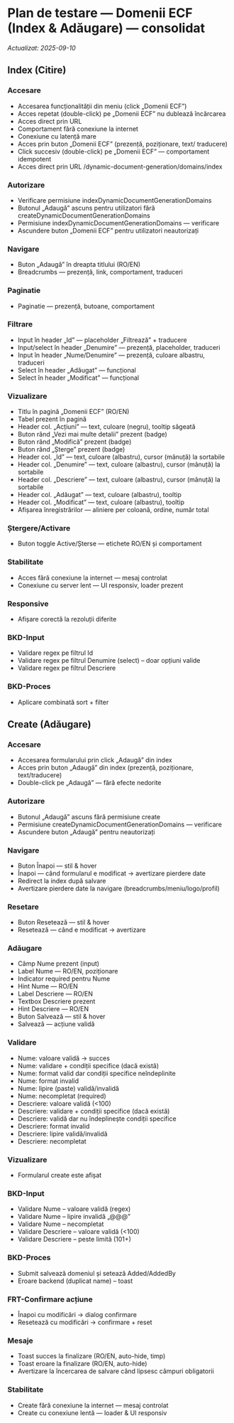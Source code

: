 # Plan de testare — Domenii ECF (Index & Adăugare) — consolidat
*Actualizat: 2025-09-10*

## Index (Citire)
### Accesare
- Accesarea funcționalității din meniu (click „Domenii ECF”)
- Acces repetat (double-click) pe „Domenii ECF” nu dublează încărcarea
- Acces direct prin URL
- Comportament fără conexiune la internet
- Conexiune cu latență mare
- Acces prin buton „Domenii ECF” (prezență, poziționare, text/ traducere)
- Click succesiv (double-click) pe „Domenii ECF” — comportament idempotent
- Acces direct prin URL /dynamic-document-generation/domains/index

### Autorizare
- Verificare permisiune indexDynamicDocumentGenerationDomains
- Butonul „Adaugă” ascuns pentru utilizatori fără createDynamicDocumentGenerationDomains
- Permisiune indexDynamicDocumentGenerationDomains — verificare
- Ascundere buton „Domenii ECF” pentru utilizatori neautorizați

### Navigare
- Buton „Adaugă” în dreapta titlului (RO/EN)
- Breadcrumbs — prezență, link, comportament, traduceri

### Paginatie
- Paginatie — prezență, butoane, comportament

### Filtrare
- Input în header „Id” — placeholder „Filtrează” + traducere
- Input/select în header „Denumire” — prezență, placeholder, traduceri
- Input în header „Nume/Denumire” — prezență, culoare albastru, traduceri
- Select în header „Adăugat” — funcțional
- Select în header „Modificat” — funcțional

### Vizualizare
- Titlu în pagină „Domenii ECF” (RO/EN)
- Tabel prezent în pagină
- Header col. „Acțiuni” — text, culoare (negru), tooltip săgeată
- Buton rând „Vezi mai multe detalii” prezent (badge)
- Buton rând „Modifică” prezent (badge)
- Buton rând „Șterge” prezent (badge)
- Header col. „Id” — text, culoare (albastru), cursor (mânuță) la sortabile
- Header col. „Denumire” — text, culoare (albastru), cursor (mânuță) la sortabile
- Header col. „Descriere” — text, culoare (albastru), cursor (mânuță) la sortabile
- Header col. „Adăugat” — text, culoare (albastru), tooltip
- Header col. „Modificat” — text, culoare (albastru), tooltip
- Afișarea înregistrărilor — aliniere per coloană, ordine, număr total

### Ștergere/Activare
- Buton toggle Active/Șterse — etichete RO/EN și comportament

### Stabilitate
- Acces fără conexiune la internet — mesaj controlat
- Conexiune cu server lent — UI responsiv, loader prezent

### Responsive
- Afișare corectă la rezoluții diferite

### BKD-Input
- Validare regex pe filtrul Id
- Validare regex pe filtrul Denumire (select) – doar opțiuni valide
- Validare regex pe filtrul Descriere

### BKD-Proces
- Aplicare combinată sort + filter

## Create (Adăugare)
### Accesare
- Accesarea formularului prin click „Adaugă” din index
- Acces prin buton „Adaugă” din index (prezență, poziționare, text/traducere)
- Double-click pe „Adaugă” — fără efecte nedorite

### Autorizare
- Butonul „Adaugă” ascuns fără permisiune create
- Permisiune createDynamicDocumentGenerationDomains — verificare
- Ascundere buton „Adaugă” pentru neautorizați

### Navigare
- Buton Înapoi — stil & hover
- Înapoi — când formularul e modificat → avertizare pierdere date
- Redirect la index după salvare
- Avertizare pierdere date la navigare (breadcrumbs/meniu/logo/profil)

### Resetare
- Buton Resetează — stil & hover
- Resetează — când e modificat → avertizare

### Adăugare
- Câmp Nume prezent (input)
- Label Nume — RO/EN, poziționare
- Indicator required pentru Nume
- Hint Nume — RO/EN
- Label Descriere — RO/EN
- Textbox Descriere prezent
- Hint Descriere — RO/EN
- Buton Salvează — stil & hover
- Salvează — acțiune validă

### Validare
- Nume: valoare validă → succes
- Nume: validare + condiții specifice (dacă există)
- Nume: format valid dar condiții specifice neîndeplinite
- Nume: format invalid
- Nume: lipire (paste) validă/invalidă
- Nume: necompletat (required)
- Descriere: valoare validă (<100)
- Descriere: validare + condiții specifice (dacă există)
- Descriere: validă dar nu îndeplinește condiții specifice
- Descriere: format invalid
- Descriere: lipire validă/invalidă
- Descriere: necompletat

### Vizualizare
- Formularul create este afișat

### BKD-Input
- Validare Nume – valoare validă (regex)
- Validare Nume – lipire invalidă „@@@”
- Validare Nume – necompletat
- Validare Descriere – valoare validă (<100)
- Validare Descriere – peste limită (101+)

### BKD-Proces
- Submit salvează domeniul și setează Added/AddedBy
- Eroare backend (duplicat name) – toast

### FRT-Confirmare acțiune
- Înapoi cu modificări → dialog confirmare
- Resetează cu modificări → confirmare + reset

### Mesaje
- Toast succes la finalizare (RO/EN, auto-hide, timp)
- Toast eroare la finalizare (RO/EN, auto-hide)
- Avertizare la încercarea de salvare când lipsesc câmpuri obligatorii

### Stabilitate
- Create fără conexiune la internet — mesaj controlat
- Create cu conexiune lentă — loader & UI responsiv
